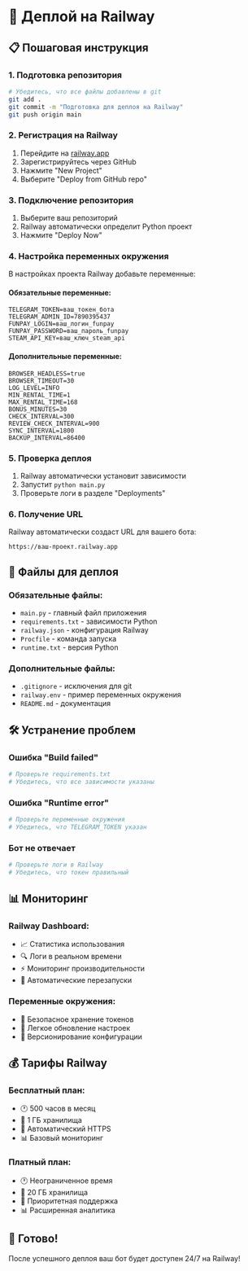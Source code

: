 # 🚀 Деплой на Railway

## 📋 Пошаговая инструкция

### 1. **Подготовка репозитория**
```bash
# Убедитесь, что все файлы добавлены в git
git add .
git commit -m "Подготовка для деплоя на Railway"
git push origin main
```

### 2. **Регистрация на Railway**
1. Перейдите на [railway.app](https://railway.app)
2. Зарегистрируйтесь через GitHub
3. Нажмите "New Project"
4. Выберите "Deploy from GitHub repo"

### 3. **Подключение репозитория**
1. Выберите ваш репозиторий
2. Railway автоматически определит Python проект
3. Нажмите "Deploy Now"

### 4. **Настройка переменных окружения**
В настройках проекта Railway добавьте переменные:

#### **Обязательные переменные:**
```
TELEGRAM_TOKEN=ваш_токен_бота
TELEGRAM_ADMIN_ID=7890395437
FUNPAY_LOGIN=ваш_логин_funpay
FUNPAY_PASSWORD=ваш_пароль_funpay
STEAM_API_KEY=ваш_ключ_steam_api
```

#### **Дополнительные переменные:**
```
BROWSER_HEADLESS=true
BROWSER_TIMEOUT=30
LOG_LEVEL=INFO
MIN_RENTAL_TIME=1
MAX_RENTAL_TIME=168
BONUS_MINUTES=30
CHECK_INTERVAL=300
REVIEW_CHECK_INTERVAL=900
SYNC_INTERVAL=1800
BACKUP_INTERVAL=86400
```

### 5. **Проверка деплоя**
1. Railway автоматически установит зависимости
2. Запустит `python main.py`
3. Проверьте логи в разделе "Deployments"

### 6. **Получение URL**
Railway автоматически создаст URL для вашего бота:
```
https://ваш-проект.railway.app
```

## 🔧 **Файлы для деплоя**

### **Обязательные файлы:**
- `main.py` - главный файл приложения
- `requirements.txt` - зависимости Python
- `railway.json` - конфигурация Railway
- `Procfile` - команда запуска
- `runtime.txt` - версия Python

### **Дополнительные файлы:**
- `.gitignore` - исключения для git
- `railway.env` - пример переменных окружения
- `README.md` - документация

## 🛠️ **Устранение проблем**

### **Ошибка "Build failed"**
```bash
# Проверьте requirements.txt
# Убедитесь, что все зависимости указаны
```

### **Ошибка "Runtime error"**
```bash
# Проверьте переменные окружения
# Убедитесь, что TELEGRAM_TOKEN указан
```

### **Бот не отвечает**
```bash
# Проверьте логи в Railway
# Убедитесь, что токен правильный
```

## 📊 **Мониторинг**

### **Railway Dashboard:**
- 📈 Статистика использования
- 🔍 Логи в реальном времени
- ⚡ Мониторинг производительности
- 🔄 Автоматические перезапуски

### **Переменные окружения:**
- 🔐 Безопасное хранение токенов
- 🔄 Легкое обновление настроек
- 📝 Версионирование конфигурации

## 💰 **Тарифы Railway**

### **Бесплатный план:**
- 🕐 500 часов в месяц
- 💾 1 ГБ хранилища
- 🔧 Автоматический HTTPS
- 📊 Базовый мониторинг

### **Платный план:**
- 🕐 Неограниченное время
- 💾 20 ГБ хранилища
- 🔧 Приоритетная поддержка
- 📊 Расширенная аналитика

## 🎯 **Готово!**

После успешного деплоя ваш бот будет доступен 24/7 на Railway!
